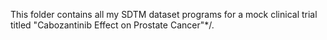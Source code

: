This folder contains all my SDTM dataset programs for a mock clinical trial titled "Cabozantinib Effect on 
Prostate Cancer"*/.
